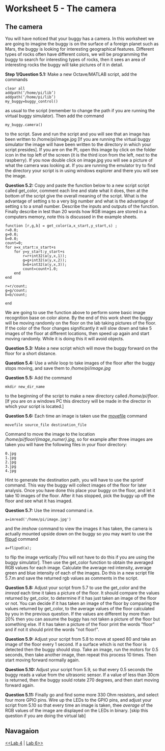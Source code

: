Worksheet 5 - The camera
========================

The camera
----------

You will have noticed that your buggy has a camera.  In this worksheet we are going to imagine the buggy is on the surface of a foreign planet such as Mars, the buggy is looking for interesting geographical features.  Different types of rocks often have different colors, we will be programming the buggy to search for interesting types of rocks, then it sees an area of interesting rocks the buggy will take pictures of it in detail.


**Step 1/Question 5.1:** Make a new Octave/MATLAB script, add the commands 

```
clear all
addpath(‘/home/pi/lib’)
addpath(‘/home/pi/lib’)
my_buggy=buggy_control()
```

as usual to the script (remember to change the path if you are running the virtual buggy simulator). Then add the command

```
my_buggy.camera()
```

to the script. Save and run the script and you will see that an image has been written to /home/pi/image.jpg [If you are running the virtual buggy simulator the image will have been written to the directory in which your script presides].  If you are on the PI, open this image by click on the folder icon in the top left of the screen (it is the third icon from the left, next to the raspberry).  If you now double click on image.jpg you will see a picture of what the camera was looking at.  If you are running the emulator try to find the directory your script is in using windows explorer and there you will see the image.


**Question 5.2:** Copy and paste the function below to a new script script called get_color, comment each line and state what it does, then at the bottom of the script give the overall meaning of the script.   What is the advantage of setting s to a very big number and what is the advantage of setting s to a small number.  Describe the inputs and outputs of the function.  Finally describe in lest than 20 words how RGB images are stored in a computers memory, note this is discussed in the example sheets.

```
function [r,g,b] = get_color(a,x_start,y_start,s) ;
r=0.0;
g=0.0;
b=0.0;
count=0;
for x=x_start:x_start+s
	for y=y_start:y_start+s
		r=r+int32(a(y,x,1));
		g=g+int32(a(y,x,2));
		b=b+int32(a(y,x,3));
		count=count+1.0;
	end
end

r=r/count;
g=g/count;
b=b/count;

end
```

We are going to use the function above to perform some basic image recognition base on color alone.  By the end of this work sheet the buggy will be moving randomly on the floor on the lab taking pictures of the floor.  If the color of the floor changes significantly it will slow down and take 5 images of the floor at different locations, then speed up again and start moving randomly.  While it is doing this it will avoid objects.

**Question 5.3:** Make a new script which will move the buggy forward on the floor for a short distance.

**Question 5.4:** Use a *while* loop to take images of the floor after the buggy stops moving, and save them to */home/pi/image.jpg*

**Question 5.5:** Add the command

```
mkdir new_dir_name
```

to the beginning of the script to make a new directory called */home/pi/floor*. [If you are on a windows PC this directory will be made in the director in which your script is located.]

**Question 5.6:**  Each time an image is taken use the [movefile](https://www.mathworks.com/help/matlab/ref/movefile.html) command

```
movefile source_file destination_file
```
Command to move the image to the location */home/pi/floor/{image_numer}.jpg*, so for example after three images are taken you will have the following files in your floor directory:

```
0.jpg
1.jpg
2.jpg
3.jpg
4.jpg
```

Hint to generate the destination path, you will have to use the sprintf command.  This way the buggy will collect images of the floor for later analysis.  Once you have done this place your buggy on the floor, and let it take 10 images of the floor.  After it has stopped, pick the buggy up off the floor and see what it has imaged.

**Question 5.7:**  Use the imread command i.e.

```
a=imread('/home/pi/image.jpg')
```

and the *imshow* command to view the images it has taken, the camera is actually mounted upside down on the buggy so you may want to use the [flipud](https://www.mathworks.com/help/matlab/ref/flipud.html) command 

```
a=flipud(a);
```

to flip the image vertically [You will not have to do this if you are using the buggy simulator].  Then use the get_color function to obtain the averaged RGB values for each image.  Calculate the average red intensity, average green and blue intensity of each of the images.  Do this in a new script file 5.7.m and save the returned rgb values as comments in the script.

**Question 5.8:** Adjust your script from 5.7 to use the get_color and the *imread* each time it takes a picture of the floor.  It should compare the values returned by get_color, to determine if it has just taken an image of the floor or not.  You can decide if it has taken an image of the floor by comparing the values returned by get_color, to the average values of the floor calculated by you in the previous question.  If the values are different by more than 20% then you can assume the buggy has not taken a picture of the floor but something else.  If it has taken a picture of the floor print the words "floor" and if not it should print the words "not floor!".

**Question 5.9:** Adjust your script from 5.8 to move at speed 80 and take an image of the floor every 1 second.  If a surface which is not the floor is detected then the buggy should stop.  Take an image, run the motors for 0.5 seconds, then take another image, then repeat this process 10 times.  Then start moving forward normally again.

**Question 5.10:** Adjust your script from 5.9, so that every 0.5 seconds the buggy reads a value from the ultrasonic sensor.  If a value of less than 30cm is returned, then the buggy sould rotate 270 degrees, and then start moving forward again.

**Question 5.11:** Finally go and find some more 330 Ohm resistors, and select four more GPIO pins.  Wire up the LEDs to the GPIO pins, and adjust your script from 5.10 so that every time an image is taken, thee *average* of the RGB values of the image are displayed on the LEDs in binary. [skip this question if you are doing the virtual lab]

Navagaion
-----------------
[<<Lab 4](https://github.com/roderickmackenzie/matlab_robot_buggy/blob/master/WS4/worksheet.md) |
[Lab 6>>](https://github.com/roderickmackenzie/matlab_robot_buggy/blob/master/WS6/worksheet.md)
